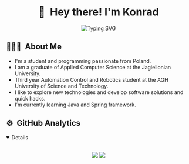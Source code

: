 <h1 align="center"> 👋 &nbsp;Hey there! I'm Konrad </h1>

<p align="center">
  <a href="https://git.io/typing-svg">
    <img src="https://readme-typing-svg.herokuapp.com?font=Fira+Code&size=26&duration=3000&pause=700&color=abd202&center=true&vCenter=true&random=false&width=600&lines=Computer+Science+Graduate;Automation+and+Robotics+Student;Software+Engineer" alt="Typing SVG" />
  </a>
</p>

## 👨🏻‍💻 &nbsp;About Me

- I'm a student and programming passionate from Poland.
- I am a graduate of Applied Computer Science at the Jagiellonian University.
- Third year Automation Control and Robotics student at the AGH University of Science and Technology.     
- I like to explore new technologies and develop software solutions and quick hacks.
- I’m currently learning Java and Spring framework.  

## ⚙️ &nbsp;GitHub Analytics

<details open="">
<br>
  <p align="center">
    <img src="https://github-readme-stats-git-masterrstaa-rickstaa.vercel.app/api?username=P4r1nc3&show_icons=true&theme=merko&card_width=500">
    <img src="https://github-readme-streak-stats.herokuapp.com?user=P4r1nc3&theme=merko&date_format=M%20j%5B%2C%20Y%5D&&card_width=500">
  </p>
</details>

